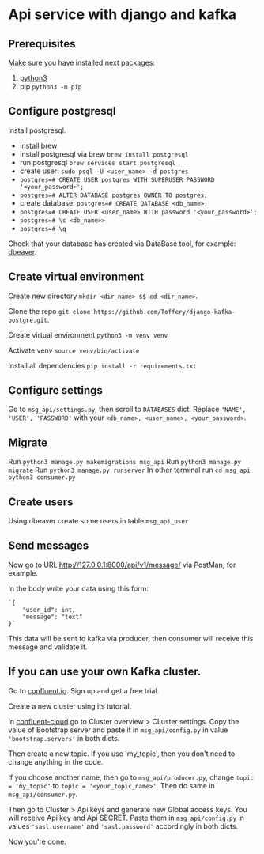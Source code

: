 # Api service with django and kafka

## Prerequisites

Make sure you have installed next packages:
1. [python3](https://www.python.org/downloads/)
2. pip `python3 -m pip`

## Configure postgresql

Install postgresql.

- install [brew](https://brew.sh/)
- install postgresql via brew `brew install postgresql`
- run postgresql `brew services start postgresql`
- create user: `sudo psql -U <user_name> -d postgres`
- `postgres=# CREATE USER postgres WITH SUPERUSER PASSWORD '<your_password>';`
- `postgres=# ALTER DATABASE postgres OWNER TO postgres;`
- create database: `postgres=# CREATE DATABASE <db_name>;`
- `postgres=# CREATE USER <user_name> WITH password '<your_password>';`
- `postgres=# \c <db_name>>`
- `postgres=# \q`

Check that your database has created via DataBase tool, for example: [dbeaver](https://dbeaver.io/).

## Create virtual environment

Create new directory `mkdir <dir_name> $$ cd <dir_name>`.

Clone the repo `git clone https://github.com/Toffery/django-kafka-postgre.git`.

Create virtual environment `python3 -m venv venv`

Activate venv `source venv/bin/activate`

Install all dependencies `pip install -r requirements.txt`

## Configure settings

Go to `msg_api/settings.py`, then scroll to `DATABASES` dict. 
Replace `'NAME', 'USER', 'PASSWORD'` with your `<db_name>, <user_name>, <your_password>`.

## Migrate

Run `python3 manage.py makemigrations msg_api`
Run `python3 manage.py migrate`
Run `python3 manage.py runserver`
In other terminal run `cd msg_api` `python3 consumer.py`

## Create users

Using dbeaver create some users in table `msg_api_user`

## Send messages

Now go to URL http://127.0.0.1:8000/api/v1/message/ via PostMan, for example.

In the body write your data using this form:

    `{
        "user_id": int,
        "message": "text"
    }`

This data will be sent to kafka via producer, 
then consumer will receive this message and validate it.

## If you can use your own Kafka cluster.

Go to [confluent.io](https://www.confluent.io/).
Sign up and get a free trial.

Create a new cluster using its tutorial.

In [confluent-cloud](https://confluent.cloud/) go to Cluster overview > CLuster settings. 
Copy the value of Bootstrap server and paste it in `msg_api/config.py` 
in value `'bootstrap.servers'` in both dicts.

Then create a new topic. If you use 'my_topic', then you don't need to change anything in the code.

If you choose another name, then go to `msg_api/producer.py`, change `topic = 'my_topic'`
to `topic = '<your_topic_name>'`. Then do same in `msg_api/consumer.py`.

Then go to Cluster > Api keys and generate new Global access keys. 
You will receive Api key and Api SECRET. Paste them in `msg_api/config.py` in values
`'sasl.username'` and `'sasl.password'` accordingly in both dicts.

Now you're done.





